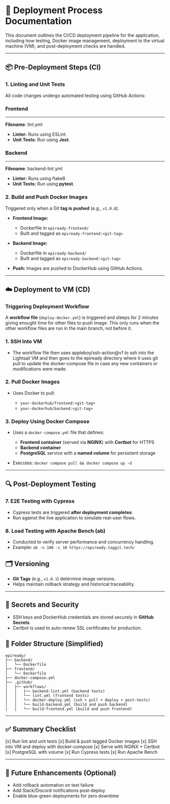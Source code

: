 # 🚀 Deployment Process Documentation

This document outlines the CI/CD deployment pipeline for the application, including how testing, Docker image management, deployment to the virtual machine (VM), and post-deployment checks are handled.

---

## 📦 Pre-Deployment Steps (CI)

### 1. **Linting and Unit Tests**

All code changes undergo automated testing using GitHub Actions:

### **Frontend**
---

**Filename**: lint.yml

  * **Linter:** Runs using ESLint.
  * **Unit Tests:** Run using **Jest**.

### **Backend**
---

**Filename**: backend-lint.yml

  * **Linter:** Runs using flake8
  * **Unit Tests:** Run using **pytest**.

### 2. **Build and Push Docker Images**

Triggered only when a Git **tag is pushed** (e.g., `v1.0.0`).

* **Frontend Image:**

  * Dockerfile in `epiready-frontend/`
  * Built and tagged as `epiready-frontend:<git-tag>`

* **Backend Image:**

  * Dockerfile in `epiready-backend/`
  * Built and tagged as `epiready-backend:<git-tag>`

* **Push:** Images are pushed to DockerHub using GitHub Actions.

---

## ☁️ Deployment to VM (CD)

### **Triggering Deployment Workflow**

A **workflow file** (`deploy-docker.yml`) is triggered and sleeps for 2 minutes giving enought time for other files to push image. This only runs when the other workflow files are run in the main branch, not before it.

### 1. **SSH Into VM**

* The workflow file then uses appleboy/ssh-action@v1 to ssh into the Lightsail VM and then goes to the epiready directory where it uses git pull to update the docker-compose file in case any new containers or modifications were made.

### 2. **Pull Docker Images**

* Uses Docker to pull:

  * `your-dockerhub/frontend:<git-tag>`
  * `your-dockerhub/backend:<git-tag>`

### 3. **Deploy Using Docker Compose**

* Uses a `docker-compose.yml` file that defines:

  * **Frontend container** (served via **NGINX**) with **Certbot** for HTTPS
  * **Backend container**
  * **PostgreSQL** service with a **named volume** for persistent storage

* Executes: `docker compose pull && docker compose up -d`

---

## 🔍 Post-Deployment Testing

### 7. **E2E Testing with Cypress**

* Cypress tests are triggered **after deployment completes**.
* Run against the live application to simulate real-user flows.

### 8. **Load Testing with Apache Bench (ab)**

* Conducted to verify server performance and concurrency handling.
* Example: `ab -n 100 -c 10 https://epiready.taggit.tech/`



## 🗂️ Versioning

* **Git Tags** (e.g., `v1.0.1`) determine image versions.
* Helps maintain rollback strategy and historical traceability.

---

## 🔐 Secrets and Security

* SSH keys and DockerHub credentials are stored securely in **GitHub Secrets**.
* Certbot is used to auto-renew SSL certificates for production.



## 📁 Folder Structure (Simplified)

```
epiready/
├── backend/
│   └── Dockerfile
├── frontend/
│   └── Dockerfile
├── docker-compose.yml
├── .github/
│   ├── workflows/
│   │   ├── backend-lint.yml (backend tests)
│   │   └── lint.yml (frontend tests)
│   │   └── docker-deploy.yml (ssh + pull + deploy + post-tests)
│   │   └── build-backend.yml (build and push backend)
│   │   └── build-frontend.yml (build and push frontend)
```

---

## ✅ Summary Checklist

  [x] Run lint and unit tests
  [x] Build & push tagged Docker images
  [x] SSH into VM and deploy with docker-compose
  [x] Serve with NGINX + Certbot
  [x] PostgreSQL with volume
  [x] Run Cypress tests
  [x] Run Apache Bench

---

## 🔄 Future Enhancements (Optional)

* Add rollback automation on test failure
* Add Slack/Discord notifications post-deploy
* Enable blue-green deployments for zero downtime
